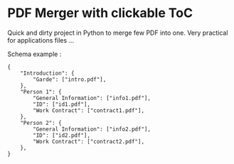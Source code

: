 # PDF Merger with clickable ToC

Quick and dirty project in Python to merge few PDF into one. Very practical for applications files ...

Schema example :

```
{
    "Introduction": {
        "Garde": ["intro.pdf"],
    },
    "Person 1": {
        "General Information": ["info1.pdf"],
        "ID": ["id1.pdf"],
        "Work Contract": ["contract1.pdf"],
    },
    "Person 2": {
        "General Information": ["info2.pdf"],
        "ID": ["id2.pdf"],
        "Work Contract": ["contract2.pdf"],
    },
}

```
